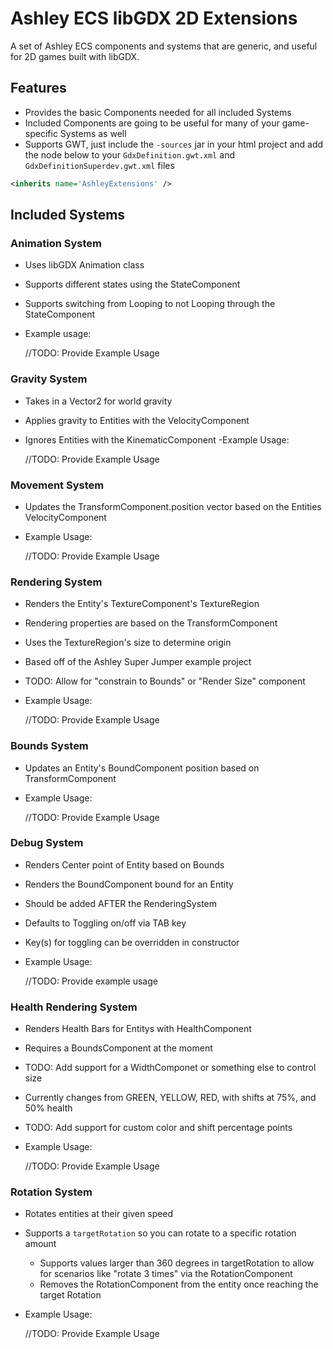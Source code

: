 # Ashley ECS libGDX 2D Extensions

A set of Ashley ECS components and systems that are generic, and useful for 2D games built with libGDX.

## Features

- Provides the basic Components needed for all included Systems
- Included Components are going to be useful for many of your game-specific Systems as well
- Supports GWT, just include the ```-sources``` jar in your html project and add the node below to your ```GdxDefinition.gwt.xml``` and ```GdxDefinitionSuperdev.gwt.xml``` files

```xml
<inherits name='AshleyExtensions' />
```

## Included Systems

### Animation System

- Uses libGDX Animation class
- Supports different states using the StateComponent
- Supports switching from Looping to not Looping through the StateComponent
- Example usage:


    //TODO: Provide Example Usage

### Gravity System

- Takes in a Vector2 for world gravity
- Applies gravity to Entities with the VelocityComponent
- Ignores Entities with the KinematicComponent
-Example Usage:


    //TODO: Provide Example Usage

### Movement System

- Updates the TransformComponent.position vector based on the Entities VelocityComponent
- Example Usage:


    //TODO: Provide Example Usage

### Rendering System

- Renders the Entity's TextureComponent's TextureRegion
- Rendering properties are based on the TransformComponent
- Uses the TextureRegion's size to determine origin
- Based off of the Ashley Super Jumper example project
- TODO: Allow for "constrain to Bounds" or "Render Size" component
- Example Usage:


    //TODO: Provide Example Usage

### Bounds System

- Updates an Entity's BoundComponent position based on TransformComponent
- Example Usage:


    //TODO: Provide Example Usage

### Debug System

- Renders Center point of Entity based on Bounds
- Renders the BoundComponent bound for an Entity
- Should be added AFTER the RenderingSystem
- Defaults to Toggling on/off via TAB key
- Key(s) for toggling can be overridden in constructor
- Example Usage:


    //TODO: Provide example usage

### Health Rendering System

- Renders Health Bars for Entitys with HealthComponent
- Requires a BoundsComponent at the moment
- TODO: Add support for a WidthComponet or something else to control size
- Currently changes from GREEN, YELLOW, RED, with shifts at 75%, and 50% health
- TODO: Add support for custom color and shift percentage points
- Example Usage:


    //TODO: Provide Example Usage

### Rotation System

- Rotates entities at their given speed
- Supports a ```targetRotation``` so you can rotate to a specific rotation amount
  - Supports values larger than 360 degrees in targetRotation to allow for scenarios like "rotate 3 times" via the RotationComponent
  - Removes the RotationComponent from the entity once reaching the target Rotation
- Example Usage:


    //TODO: Provide Example Usage